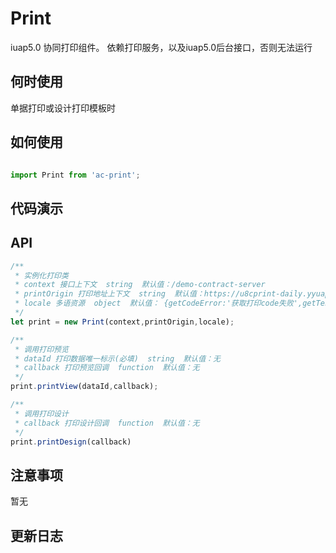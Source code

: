 # Print
iuap5.0 协同打印组件。 依赖打印服务，以及iuap5.0后台接口，否则无法运行

## 何时使用

单据打印或设计打印模板时

## 如何使用

```js

import Print from 'ac-print';

```

## 代码演示

## API

```js
/**
 * 实例化打印类
 * context 接口上下文  string  默认值：/demo-contract-server
 * printOrigin 打印地址上下文  string  默认值：https://u8cprint-daily.yyuap.com 
 * locale 多语资源  object  默认值： {getCodeError:'获取打印code失败',getTenantError:'获取租户id失败',checkDataFirst:'请先选择一条数据'}
 */
let print = new Print(context,printOrigin,locale);

/**
 * 调用打印预览
 * dataId 打印数据唯一标示(必填)  string  默认值：无
 * callback 打印预览回调  function  默认值：无
 */ 
print.printView(dataId,callback);

/**
 * 调用打印设计
 * callback 打印设计回调  function  默认值：无
 */ 
print.printDesign(callback)

```



## 注意事项

暂无

## 更新日志